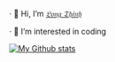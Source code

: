 · 👋 Hi, I’m [_𝔏𝔬𝔫𝔤 𝔗𝔥𝔦𝔫𝔥_](https://t.me/longthinh)

· 🌱 I’m interested in coding

[![My Github stats](https://github-readme-stats.vercel.app/api?username=longthinh&showicons=true&hide=contribs,prs,issues&theme=radical)](https://github.com/longthinh/github-readme-stats)
